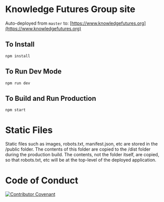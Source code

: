 # Knowledge Futures Group site

Auto-deployed from `master` to: [https://www.knowledgefutures.org](https://www.knowledgefutures.org)

## To Install

```
npm install
```

## To Run Dev Mode

```
npm run dev
```

## To Build and Run Production 

```
npm start
```

# Static Files
Static files such as images, robots.txt, manifest.json, etc are stored in the /public folder. The contents of this folder are copied to the /dist folder during the production build. The contents, not the folder itself, are copied, so that robots.txt, etc will be at the top-level of the deployed application.

# Code of Conduct
[![Contributor Covenant](https://img.shields.io/badge/Contributor%20Covenant-v2.0%20adopted-ff69b4.svg)](https://github.com/knowledgefutures/general/blob/master/CODE_OF_CONDUCT.md)
